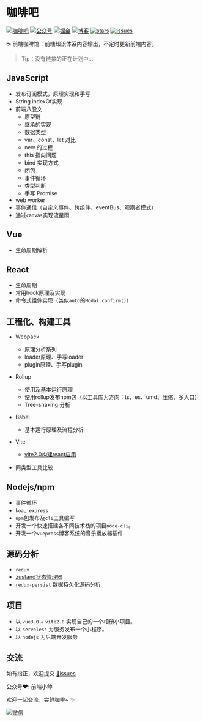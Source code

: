# 咖啡吧

[![咖啡吧](https://img.shields.io/badge/CoffeeBar-%E5%92%96%E5%95%A1%E5%90%A7-orange)](#咖啡吧)
[![公众号](https://img.shields.io/badge/%E5%85%AC%E4%BC%97%E5%8F%B7-%E5%89%8D%E7%AB%AF%E5%B0%8F%E5%B8%85-blueviolet)](#交流)
[![掘金](https://img.shields.io/badge/Juejin-掘金-blue)](https://juejin.im/user/1204720476890477)
[![博客](https://img.shields.io/badge/ssscode-%E5%8D%9A%E5%AE%A2-brightgreen)](https://ssscode.com/)
[![stars](https://img.shields.io/github/stars/JS-banana/front-end-coffeeBar)](https://github.com/JS-banana/front-end-coffeeBar/stargazers)
[![issues](https://img.shields.io/github/issues/JS-banana/front-end-coffeeBar)](https://github.com/JS-banana/front-end-coffeeBar/issues)

:coffee: 前端咖啡馆：前端知识体系内容输出，不定时更新前端内容。

> Tip：没有链接的正在计划中...

## JavaScript

- 发布订阅模式，原理实现和手写
- String indexOf实现
- 前端八股文
  - 原型链
  - 继承的实现
  - 数据类型
  - var、const、let 对比
  - new 的过程
  - this 指向问题
  - bind 实现方式
  - 闭包
  - 事件循环
  - 类型判断
  - 手写 Promise
- web worker
- 事件通信（自定义事件、跨组件、eventBus、观察者模式）
- 通过`canvas`实现流星雨

## Vue

- 生命周期解析

## React

- 生命周期
- 常用hook原理及实现
- 命令式组件实现（类似`antd`的`Modal.confirm()`）

## 工程化、构建工具

- Webpack
  - 原理分析系列
  - loader原理、手写loader
  - plugin原理、手写plugin

- Rollup
  - 使用及基本运行原理
  - 使用rollup发布npm包（以工具库为方向：ts、es、umd、压缩、多入口）
  - Tree-shaking 分析

- Babel
  - 基本运行原理及流程分析

- Vite
  - [vite2.0构建react应用](https://juejin.cn/post/6986169708722520072)

- 同类型工具比较

## Nodejs/npm

- 事件循环
- `koa`、`express`
- `npm`包发布及`cli`工具编写
- 开发一个快速搭建各不同技术栈的项目`node-cli`。
- 开发一个`vuepress`博客系统的音乐播放器插件.

## 源码分析

- `redux`
- [zustand状态管理器](https://juejin.cn/post/6970951346816188430)
- `redux-persist` 数据持久化源码分析

<!-- ## 网络协议/浏览器

## 数据结构与算法 -->

## 项目

- 以 `vue3.0` + `vite2.0` 实现自己的一个相册小项目。
- 以 `serveless` 为服务发布一个小程序。
- 以 `nodejs` 为后端开发服务

## 交流

如有指正，欢迎提交 [:bug:issues](https://github.com/JS-banana/front-end-coffeeBar/issues)

公众号:heart:: 前端小帅

欢迎一起交流，尝鲜咖啡~ :sparkles:

[![微信](https://cdn.jsdelivr.net/gh/JS-banana/images/vuepress/1.jpg)](#交流)
